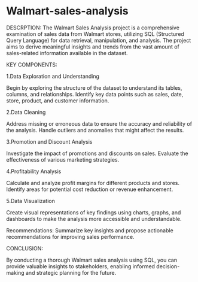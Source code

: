 # Walmart-sales-analysis

DESCRPTION:
The Walmart Sales Analysis project is a comprehensive examination of sales data from Walmart stores, utilizing SQL (Structured Query Language) for data retrieval, manipulation, and analysis. The project aims to derive meaningful insights and trends from the vast amount of sales-related information available in the dataset.



KEY COMPONENTS:

1.Data Exploration and Understanding

Begin by exploring the structure of the dataset to understand its tables, columns, and relationships.
Identify key data points such as sales, date, store, product, and customer information.

2.Data Cleaning


Address missing or erroneous data to ensure the accuracy and reliability of the analysis.
Handle outliers and anomalies that might affect the results.

3.Promotion and Discount Analysis


Investigate the impact of promotions and discounts on sales.
Evaluate the effectiveness of various marketing strategies.

4.Profitability Analysis


Calculate and analyze profit margins for different products and stores.
Identify areas for potential cost reduction or revenue enhancement.

5.Data Visualization

Create visual representations of key findings using charts, graphs, and dashboards to make the analysis more accessible and understandable.

Recommendations:
Summarize key insights and propose actionable recommendations for improving sales performance.

CONCLUSION:

By conducting a thorough Walmart sales analysis using SQL, you can provide valuable insights to stakeholders, enabling informed decision-making and strategic planning for the future.

